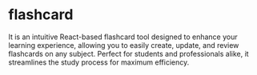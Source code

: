 # flashcard
It is an intuitive React-based flashcard tool designed to enhance your learning experience, allowing you to easily create, update, and review flashcards on any subject. Perfect for students and professionals alike, it streamlines the study process for maximum efficiency.
